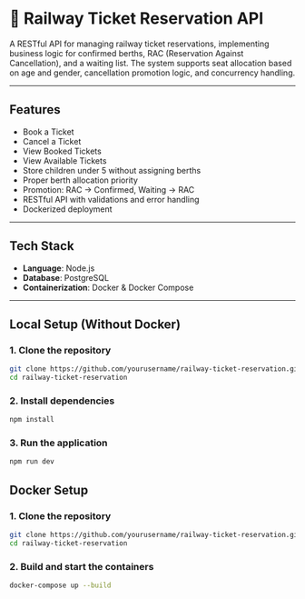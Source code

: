 # 🚆 Railway Ticket Reservation API

A RESTful API for managing railway ticket reservations, implementing business logic for confirmed berths, RAC (Reservation Against Cancellation), and a waiting list. The system supports seat allocation based on age and gender, cancellation promotion logic, and concurrency handling.

---

## Features

- Book a Ticket
- Cancel a Ticket
- View Booked Tickets
- View Available Tickets
- Store children under 5 without assigning berths
- Proper berth allocation priority
- Promotion: RAC → Confirmed, Waiting → RAC
- RESTful API with validations and error handling
- Dockerized deployment

---

## Tech Stack

- **Language**: Node.js
- **Database**: PostgreSQL
- **Containerization**: Docker & Docker Compose

---

## Local Setup (Without Docker)

### 1. Clone the repository

```bash
git clone https://github.com/yourusername/railway-ticket-reservation.git
cd railway-ticket-reservation
```

### 2. Install dependencies

```bash
npm install
```

### 3. Run the application

```bash
npm run dev
```

## Docker Setup

### 1. Clone the repository

```bash
git clone https://github.com/yourusername/railway-ticket-reservation.git
cd railway-ticket-reservation
```

### 2. Build and start the containers

```bash
docker-compose up --build
```
